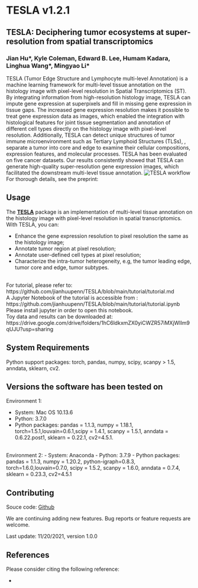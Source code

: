 # TESLA v1.2.1

## TESLA: Deciphering tumor ecosystems at super-resolution from spatial transcriptomics 

### Jian Hu*,  Kyle Coleman, Edward B. Lee, Humam Kadara, Linghua Wang*, Mingyao Li*

TESLA (Tumor Edge Structure and Lymphocyte multi-level Annotation) is a machine learning framework for multi-level tissue annotation on the histology image with pixel-level resolution in Spatial Transcriptomics (ST). By integrating information from high-resolution histology image, TESLA can impute gene expression at superpixels and fill in missing gene expression in tissue gaps. The increased gene expression resolution makes it possible to treat gene expression data as images, which enabled the integration with histological features for joint tissue segmentation and annotation of different cell types directly on the histology image with pixel-level resolution. Additionally, TESLA can detect unique structures of tumor immune microenvironment such as Tertiary Lymphoid Structures (TLSs), , separate a tumor into core and edge to examine their cellular compositions, expression features, and molecular processes. TESLA has been evaluated on five cancer datasets. Our results consistently showed that TESLA can generate high-quality super-resolution gene expression images, which facilitated the downstream multi-level tissue annotation.
![TESLA workflow](docs/asserts/images/workflow.jpg)
<br>
For thorough details, see the preprint:
<br>

## Usage

The [**TESLA**](https://github.com/jianhuupenn/TESLA) package is an implementation of multi-level tissue annotation on the histology image with pixel-level resolution in spatial transcriptomics. With TESLA, you can:

- Enhance the gene expression resolution to pixel resolution the same as the histology image;
- Annotate tumor region at pixel resolution;
- Annotate user-defined cell types at pixel resolution;
- Characterize the intra-tumor heterogeneity, e.g,  the tumor leading edge, tumor core and edge, tumor subtypes.
<br>
For tutorial, please refer to: https://github.com/jianhuupenn/TESLA/blob/main/tutorial/tutorial.md
<br>
A Jupyter Notebook of the tutorial is accessible from : https://github.com/jianhuupenn/TESLA/blob/main/tutorial/tutorial.ipynb
<br>
Please install jupyter in order to open this notebook.
<br>
Toy data and results can be downloaded at: https://drive.google.com/drive/folders/1hC6ldkxmZX0yiCWZR57iMXjWIIm9qUJU?usp=sharing

## System Requirements
Python support packages: torch, pandas, numpy, scipy, scanpy > 1.5, anndata, sklearn, cv2.

## Versions the software has been tested on
Environment 1:
- System: Mac OS 10.13.6
- Python: 3.7.0
- Python packages: pandas = 1.1.3, numpy = 1.18.1, torch=1.5.1,louvain=0.6.1,scipy = 1.4.1, scanpy = 1.5.1, anndata = 0.6.22.post1, sklearn = 0.22.1, cv2=4.5.1.
<br>
Environment 2:
- System: Anaconda
- Python: 3.7.9
- Python packages: pandas = 1.1.3, numpy = 1.20.2, python-igraph=0.8.3, torch=1.6.0,louvain=0.7.0, scipy = 1.5.2, scanpy = 1.6.0, anndata = 0.7.4,  sklearn = 0.23.3, cv2=4.5.1


## Contributing

Souce code: [Github](https://github.com/jianhuupenn/TESLA)  

We are continuing adding new features. Bug reports or feature requests are welcome. 

Last update: 11/20/2021, version 1.0.0



## References

Please consider citing the following reference:

- 
<br>
